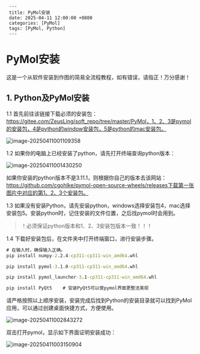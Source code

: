 ```
 ---
 title: PyMol安装
 date: 2025-04-11 12:00:00 +0800
 categories: [PyMol]
 tags: [PyMol, Python]
 ---
```

# PyMol安装

这是一个从软件安装到作图的简易全流程教程，如有错误，请指正！万分感谢！

## 1. Python及PyMol安装



1.1 首先前往该链接下载必须的安装包：https://gitee.com/ZeusLing/soft_repo/tree/master/PyMol，1、2、3是pymol的安装包，4是python的window安装包，5是python的mac安装包。

![image-20250411001109358](https://cdn.jsdelivr.net/gh/Zsl-w/ImgRepo@master/image-20250411001109358.png)



1.2 如果你的电脑上已经安装了python，请先打开终端查询python版本：

![image-20250411001430250](https://cdn.jsdelivr.net/gh/Zsl-w/ImgRepo@master/image-20250411001430250.png)

如果你安装的python版本不是3.11.1，则根据你自己的版本去该网站：https://github.com/cgohlke/pymol-open-source-wheels/releases下载第一张图片中对应的第1、2、3个安装包。



1.3 如果没有安装Python，请先安装python，windows选择安装包4，mac选择安装包5。安装python时，记住安装的文件位置，之后找pymol时会用到。

> ！必须保证python版本和1、2、3安装包版本一致！！！



1.4 下载好安装包后，在文件夹中打开终端窗口，进行安装步骤。

```cmd
# 在输入时，确保输入正确。
pip install numpy-2.2.4-cp311-cp311-win_amd64.whl

pip install pymol-3.1.0-cp311-cp311-win_amd64.whl

pip install pymol_launcher-3.1-cp311-cp311-win_amd64.whl

pip install PyQt5    # 安装PyQt5可以使pymol界面更整洁美观
```



请严格按照以上顺序安装，安装完成后找到Python的安装目录就可以找到PyMol应用，可以通过创建桌面快捷方式，方便使用。

![image-20250411002843272](https://cdn.jsdelivr.net/gh/Zsl-w/ImgRepo@master/image-20250411002843272.png)



双击打开pymol，显示如下界面证明安装成功：

![image-20250411003150904](https://cdn.jsdelivr.net/gh/Zsl-w/ImgRepo@master/image-20250411003150904.png)